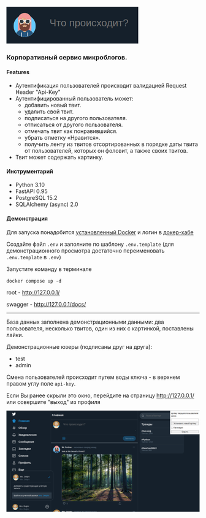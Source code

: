 ![img.png](msc/img.png)

### Корпоративный сервис микроблогов.

#### Features

* Аутентификация пользователей происходит валидацией Request Header "Api-Key"
* Аутентифицированный пользователь может:
  * добавить новый твит.
  * удалить свой твит.
  * подписаться на другого пользователя.
  * отписаться от другого пользователя.
  * отмечать твит как понравившийся.
  * убрать отметку «Нравится».
  * получить ленту из твитов отсортированных в порядке даты твита от пользователей,
    которых он фоловит, а также своих твитов.
* Твит может содержать картинку.

#### Инструментарий

* Python 3.10
* FastAPI 0.95
* PostgreSQL 15.2
* SQLAlchemy (async) 2.0

#### Демонстрация

Для запуска понадобится [установленный Docker](https://docs.docker.com/engine/install/) и логин
в [докер-хабе](https://hub.docker.com/)

Создайте файл `.env` и заполните по шаблону `.env.template` (для демонстрационного просмотра
достаточно переименовать `.env.template` в `.env`)

Запустите команду в терминале

```shell
docker compose up -d
```

root - http://127.0.0.1/ 

swagger - http://127.0.0.1/docs/

---
База данных заполнена демонстрационными данными: два пользователя, несколько твитов, один из них с
картинкой, поставлены лайки.

Демонстрационные юзеры (подписаны друг на друга):

* test
* admin

Смена пользователей происходит путем воды ключа - в верхнем правом углу поле `api-key`.

Если Вы ранее скрыли это окно, перейдите на страницу http://127.0.0.1/ или совершите "выход" из
профиля

![img2.png](msc/img2.png)
